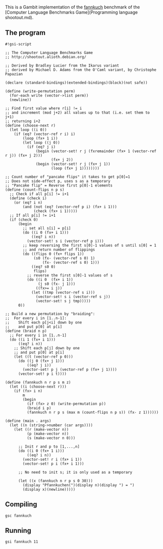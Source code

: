 This is a Gambit implementation of the
[fannkuch](http://shootout.alioth.debian.org/gp4sandbox/benchmark.php?test=fannkuch&lang=all)
benchmark of the [Computer Language Benchmarks
Game](Programming language shootout.md).

## The program

    #!gsi-script
    
    ;; The Computer Language Benchmarks Game
    ;; http://shootout.alioth.debian.org/
    
    ;; Derived by Bradley Lucier from the Ikarus variant
    ;; derived by Michael D. Adams from the O'Caml variant, by Christophe Papazian
    
    (declare (standard-bindings)(extended-bindings)(block)(not safe))
    
    (define (write-permutation perm)
      (for-each write (vector->list perm))
      (newline))
    
    ;; Find first value where r[i] != i
    ;; and increment (mod j+2) all values up to that (i.e. set them to j+1)
    ;; returning i+2
    (define (choose-next r)
      (let loop ((i 0))
        (if (eq? (vector-ref r i) i)
            (loop (fx+ 1 i))
            (let loop ((j 0))
              (if (eq? j i)
                  (begin (vector-set! r j (fxremainder (fx+ 1 (vector-ref r j)) (fx+ j 2)))
                         (fx+ j 2))
                  (begin (vector-set! r j (fx+ j 1))
                         (loop (fx+ j 1))))))))
    
    ;; Count number of "pancake flips" it takes to get p[0]=1
    ;; Does not side-effect p, uses s as a temporary
    ;; "Pancake flip" = Reverse first p[0]-1 elements
    (define (count-flips n p s)
      ;; Check if all p[i] != i+1
      (define (check i)
        (or (eq? i n)
            (and (not (eq? (vector-ref p i) (fx+ i 1)))
                 (check (fx+ i 1)))))
      ;; If all p[i] != i+1
      (if (check 0)
          (begin
            ;; set all s[i] = p[i]
            (do ((i 0 (fx+ i 1)))
                ((eq? i n))
              (vector-set! s i (vector-ref p i)))
            ;; keep reversing the first s[0]-1 values of s until s[0] = 1
            ;; and return number of flippings
            (do ((flips 0 (fx+ flips 1))
                 (s0 (fx- (vector-ref s 0) 1)
                     (fx- (vector-ref s 0) 1)))
                ((eq? s0 0)
                 flips)
              ;; reverse the first s[0]-1 values of s
              (do ((i 0  (fx+ i 1))
                   (j s0 (fx- j 1)))
                  ((fx>= i j))
                (let ((tmp (vector-ref s i)))
                  (vector-set! s i (vector-ref s j))
                  (vector-set! s j tmp)))))
          0))
    
    ;; Build a new permutation by "braiding":
    ;;  For every i in [1..n-1]:
    ;;    Shift each p[j<i] down by one
    ;;    and put p[0] at p[i]
    (define (braid n p)
      ;; For every i in [1..n-1]
      (do ((i 1 (fx+ i 1)))
          ((eq? i n))
        ;; Shift each p[j] down by one
        ;; and put p[0] at p[i]
        (let ((t (vector-ref p 0)))
          (do ((j 0 (fx+ j 1)))
              ((eq? j i))
            (vector-set! p j (vector-ref p (fx+ j 1))))
          (vector-set! p i t))))
    
    (define (fannkuch n r p s m z)
      (let ((i (choose-next r)))
        (if (fx> i n)
            m
            (begin
              (if (fx> z 0) (write-permutation p))
              (braid i p)
              (fannkuch n r p s (max m (count-flips n p s)) (fx- z 1))))))
    
    (define (main . args)
      (let ((n (string->number (car args))))
        (let ((r (make-vector n))
              (p (make-vector n))
              (s (make-vector n 0)))
    
          ;; Init r and p to [1,...,n]
          (do ((i 0 (fx+ 1 i)))
              ((eq? i n))
            (vector-set! r i (fx+ i 1))
            (vector-set! p i (fx+ i 1)))
    
          ;; No need to init s; it is only used as a temporary
    
          (let ((x (fannkuch n r p s 0 30)))
            (display "Pfannkuchen(")(display n)(display ") = ")
            (display x)(newline)))))

## Compiling

    gsc fannkuch

## Running

    gsi fannkuch 11
